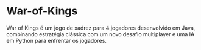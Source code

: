 # War-of-Kings
War of Kings é um jogo de xadrez para 4 jogadores desenvolvido em Java, combinando estratégia clássica com um novo desafio multiplayer e uma IA em Python para enfrentar os jogadores.
